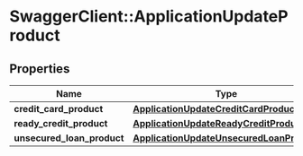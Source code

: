# SwaggerClient::ApplicationUpdateProduct

## Properties
Name | Type | Description | Notes
------------ | ------------- | ------------- | -------------
**credit_card_product** | [**ApplicationUpdateCreditCardProduct**](ApplicationUpdateCreditCardProduct.md) |  | [optional] 
**ready_credit_product** | [**ApplicationUpdateReadyCreditProduct**](ApplicationUpdateReadyCreditProduct.md) |  | [optional] 
**unsecured_loan_product** | [**ApplicationUpdateUnsecuredLoanProduct**](ApplicationUpdateUnsecuredLoanProduct.md) |  | [optional] 

